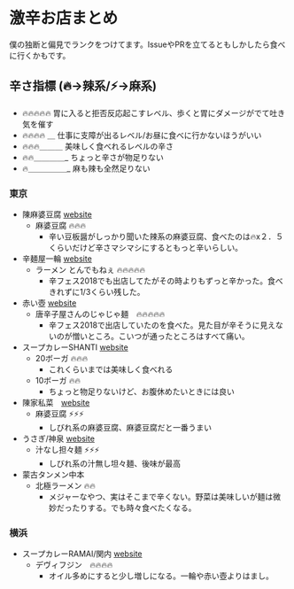 # 激辛お店まとめ
僕の独断と偏見でランクをつけてます。IssueやPRを立てるともしかしたら食べに行くかもです。

## 辛さ指標 (🔥->辣系/⚡->麻系)
- 🔥🔥🔥🔥🔥 胃に入ると拒否反応起こすレベル、歩くと胃にダメージがでて吐き気を催す
- 🔥🔥🔥🔥 ＿ 仕事に支障が出るレベル/お昼に食べに行かないほうがいい
- 🔥🔥🔥＿＿＿ 美味しく食べれるレベルの辛さ
- 🔥🔥＿＿＿＿_ ちょっと辛さが物足りない
- 🔥＿＿＿＿＿_ 麻も辣も全然足りない

### 東京
- 陳麻婆豆腐 [website](https://tabelog.com/tokyo/A1308/A130801/13002291/)
  - 麻婆豆腐 🔥🔥🔥
    - 辛い豆板醤がしっかり聞いた辣系の麻婆豆腐、食べたのは🔥x２．５くらいだけど辛さマシマシにするともっと辛いらしい。
- 辛麺屋一輪 [website](https://www.syokuraku-web.com/bar-restaurant/13076/)
  - ラーメン とんでもねぇ 🔥🔥🔥🔥🔥
    - 辛フェス2018でも出店してたがその時よりもずっと辛かった。食べきれずに1/3くらい残した。
- 赤い壺 [website](https://tabelog.com/tokyo/A1306/A130602/13153198/)
  - 唐辛子屋さんのじゃじゃ麺　🔥🔥🔥🔥🔥
    - 辛フェス2018で出店していたのを食べた。見た目が辛そうに見えないのが憎いところ。こいつが通ったところはすべて痛い。
- スープカレーSHANTI [website](http://www.shanticurry.com/)
  - 20ボーガ 🔥🔥🔥
    - これくらいまでは美味しく食べれる
  - 10ボーガ 🔥🔥
    - ちょっと物足りないけど、お腹休めたいときには良い
- 陳家私菜　[website](https://tabelog.com/tokyo/A1303/A130301/13128819/)
  - 麻婆豆腐 ⚡⚡⚡
    - しびれ系の麻婆豆腐、麻婆豆腐だと一番うまい
- うさぎ/神泉 [website](https://tabelog.com/tokyo/A1303/A130301/13005386/)
  - 汁なし担々麺 ⚡⚡⚡
    - しびれ系の汁無し坦々麺、後味が最高
- 蒙古タンメン中本
  - 北極ラーメン 🔥🔥
    - メジャーなやつ、実はそこまで辛くない。野菜は美味しいが麺は微妙だったりする。でも時々食べたくなる。

### 横浜
- スープカレーRAMAI/関内 [website](http://www.ramai.co.jp/shop_yokohama.html)
  - デヴィフジン　🔥🔥🔥🔥
    - オイル多めにすると少し増しになる。一輪や赤い壺よりはまし。
